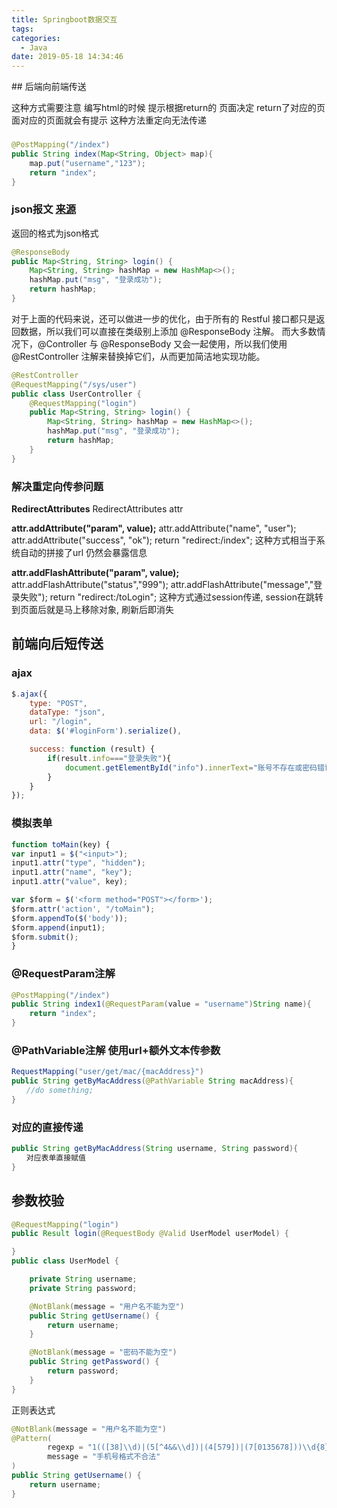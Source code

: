 ```yaml
---
title: Springboot数据交互
tags:
categories:
  - Java
date: 2019-05-18 14:34:46
---
```

<div class="alert-red"></div>
<div class="alert-blue"></div>
<div class="alert-green"></div>
<!--more-->
## 后端向前端传送

这种方式需要注意 编写html的时候 提示根据return的 页面决定 return了对应的页面对应的页面就会有提示 这种方法重定向无法传递

###
```java
@PostMapping("/index")
public String index(Map<String, Object> map){
	map.put("username","123");
	return "index";
}
```
### json报文 [来源](https://blog.csdn.net/chinrui/article/details/70832310)
返回的格式为json格式
```java
@ResponseBody
public Map<String, String> login() {
	Map<String, String> hashMap = new HashMap<>();
	hashMap.put("msg", "登录成功");
	return hashMap;
}
```
对于上面的代码来说，还可以做进一步的优化，由于所有的 Restful 接口都只是返回数据，所以我们可以直接在类级别上添加 @ResponseBody 注解。
而大多数情况下，@Controller 与 @ResponseBody 又会一起使用，所以我们使用 @RestController 注解来替换掉它们，从而更加简洁地实现功能。
```java
@RestController
@RequestMapping("/sys/user")
public class UserController {
	@RequestMapping("login")
	public Map<String, String> login() {
		Map<String, String> hashMap = new HashMap<>();
		hashMap.put("msg", "登录成功");
		return hashMap;
	}
}
```
### 解决重定向传参问题
**RedirectAttributes**
RedirectAttributes attr

**attr.addAttribute("param", value);**
attr.addAttribute("name", "user");
attr.addAttribute("success", "ok");
return "redirect:/index";
这种方式相当于系统自动的拼接了url 仍然会暴露信息

**attr.addFlashAttribute("param", value);**
attr.addFlashAttribute("status","999");
attr.addFlashAttribute("message","登录失败");
return "redirect:/toLogin";
这种方式通过session传递, session在跳转到页面后就是马上移除对象, 刷新后即消失

## 前端向后短传送
### ajax
```javascript
$.ajax({
	type: "POST",
	dataType: "json",
	url: "/login",
	data: $('#loginForm').serialize(),

	success: function (result) {
		if(result.info==="登录失败"){
			document.getElementById("info").innerText="账号不存在或密码错误";
		}
	}
});
```
### 模拟表单
```javascript
function toMain(key) {
var input1 = $("<input>");
input1.attr("type", "hidden");
input1.attr("name", "key");
input1.attr("value", key);

var $form = $('<form method="POST"></form>');
$form.attr('action', "/toMain");
$form.appendTo($('body'));
$form.append(input1);
$form.submit();
}
```


### @RequestParam注解
```java
@PostMapping("/index")
public String index1(@RequestParam(value = "username")String name){
	return "index";
}
```

### @PathVariable注解 使用url+额外文本传参数
```java
RequestMapping("user/get/mac/{macAddress}")
public String getByMacAddress(@PathVariable String macAddress){
　　//do something;
}
```

### 对应的直接传递
```java
public String getByMacAddress(String username, String password){
　　对应表单直接赋值
}
```

## 参数校验
```java
@RequestMapping("login")
public Result login(@RequestBody @Valid UserModel userModel) {

}
public class UserModel {

    private String username;
    private String password;

    @NotBlank(message = "用户名不能为空")
    public String getUsername() {
        return username;
    }

    @NotBlank(message = "密码不能为空")
    public String getPassword() {
        return password;
    }
}
```
正则表达式
```java
@NotBlank(message = "用户名不能为空")
@Pattern(
        regexp = "1(([38]\\d)|(5[^4&&\\d])|(4[579])|(7[0135678]))\\d{8}",
        message = "手机号格式不合法"
)
public String getUsername() {
    return username;
}
```
